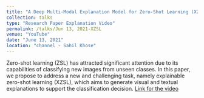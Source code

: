 ```yaml
---
title: "A Deep Multi-Modal Explanation Model for Zero-Shot Learning (XZSL)"
collection: talks
type: "Research Paper Explanation Video"
permalink: /talks/Jun 13, 2021-XZSL
venue: "YouTube"
date: "June 13, 2021"
location: "channel - Sahil Khose"
---
```


Zero-shot learning (ZSL) has attracted significant attention due to its capabilities of classifying new images from unseen classes. In this paper, we propose to address a new and challenging task, namely explainable zero-shot learning (XZSL), which aims to generate visual and textual explanations to support the classification decision. [Link for the video](https://www.youtube.com/watch?v=sdfO5cmiVho)
